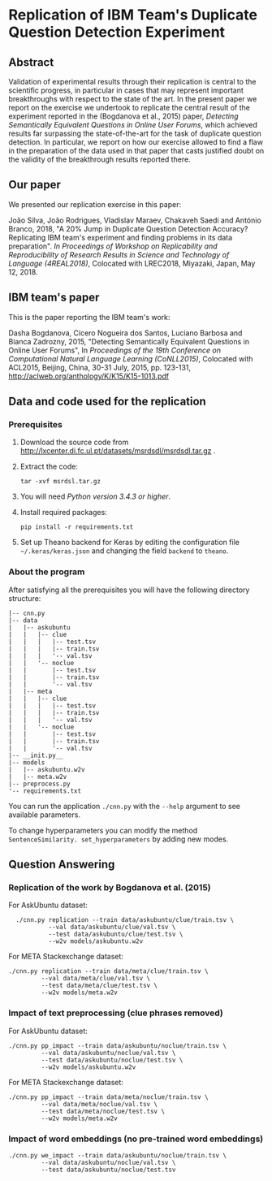# Replication of IBM Team's Duplicate Question Detection Experiment

## Abstract

Validation of experimental results through their replication is central to the scientific progress, in particular in cases that may represent important breakthroughs with respect to the state of the art.
In the present paper we report on the exercise we undertook to replicate the central result of the experiment reported in the (Bogdanova et al., 2015) paper, *Detecting Semantically Equivalent Questions in Online User Forums*, which achieved results far surpassing the state-of-the-art for the task of duplicate question detection. In particular, we report on how our exercise allowed to find a flaw in the preparation of the data used in that paper that casts justified doubt on the validity of the breakthrough results reported there.

## Our paper

We presented our replication exercise in this paper: 

João Silva, João Rodrigues, Vladislav Maraev, Chakaveh Saedi and António Branco, 2018, "A 20% Jump in Duplicate Question Detection Accuracy? Replicating IBM team's experiment and finding problems in its data preparation". *In Proceedings of Workshop on Replicability and Reproducibility of Research Results in Science and Technology of Language (4REAL2018)*, Colocated with LREC2018, Miyazaki, Japan, May 12, 2018.

## IBM team's paper

This is the paper reporting the IBM team's work:

Dasha Bogdanova, Cícero Nogueira dos Santos, Luciano Barbosa and Bianca Zadrozny, 2015,
"Detecting Semantically Equivalent Questions in Online User Forums",
In *Proceedings of the 19th Conference on Computational Natural Language Learning (CoNLL2015)*,
Colocated with ACL2015,
Beijing, China, 30-31 July, 2015,
pp. 123-131,
http://aclweb.org/anthology/K/K15/K15-1013.pdf

## Data and code used for the replication

### Prerequisites
1. Download the source code from http://lxcenter.di.fc.ul.pt/datasets/msrdsdl/msrdsdl.tar.gz .

2. Extract the code:

     `tar -xvf msrdsl.tar.gz`
   
3. You will need *Python version 3.4.3 or higher*.

4. Install required packages:

     `pip install -r requirements.txt`

5. Set up Theano backend for Keras by editing the configuration file `~/.keras/keras.json` and changing the field `backend` to `theano`.

### About the program

After satisfying all the prerequisites you will have the following directory structure: 

```
|-- cnn.py
|-- data
|   |-- askubuntu
|   |   |-- clue
|   |   |   |-- test.tsv
|   |   |   |-- train.tsv
|   |   |   '-- val.tsv
|   |   '-- noclue
|   |       |-- test.tsv
|   |       |-- train.tsv
|   |       '-- val.tsv
|   |-- meta
|   |   |-- clue
|   |   |   |-- test.tsv
|   |   |   |-- train.tsv
|   |   |   '-- val.tsv
|   |   '-- noclue
|   |       |-- test.tsv
|   |       |-- train.tsv
|   |       '-- val.tsv
|-- __init.py__
|-- models
|   |-- askubuntu.w2v
|   |-- meta.w2v
|-- preprocess.py
'-- requirements.txt
```

You can run the application `./cnn.py` with the `--help` argument to see available parameters.

To change hyperparameters you can modify the method `SentenceSimilarity. set_hyperparameters` by adding new modes. 

## Question Answering
### Replication of the work by Bogdanova et al. (2015)
    
For AskUbuntu dataset:
    
```
  ./cnn.py replication --train data/askubuntu/clue/train.tsv \
           --val data/askubuntu/clue/val.tsv \
           --test data/askubuntu/clue/test.tsv \
           --w2v models/askubuntu.w2v
```
    
For META Stackexchange dataset:

```
./cnn.py replication --train data/meta/clue/train.tsv \
         --val data/meta/clue/val.tsv \
         --test data/meta/clue/test.tsv \
         --w2v models/meta.w2v
```

### Impact of text preprocessing (clue phrases removed)

For AskUbuntu dataset:

```
./cnn.py pp_impact --train data/askubuntu/noclue/train.tsv \
         --val data/askubuntu/noclue/val.tsv \
         --test data/askubuntu/noclue/test.tsv \
         --w2v models/askubuntu.w2v
```

For META Stackexchange dataset: 

```
./cnn.py pp_impact --train data/meta/noclue/train.tsv \
         --val data/meta/noclue/val.tsv \
         --test data/meta/noclue/test.tsv \
         --w2v models/meta.w2v
```

### Impact of word embeddings (no pre-trained word embeddings)

```
./cnn.py we_impact --train data/askubuntu/noclue/train.tsv \
         --val data/askubuntu/noclue/val.tsv \
         --test data/askubuntu/noclue/test.tsv
```
